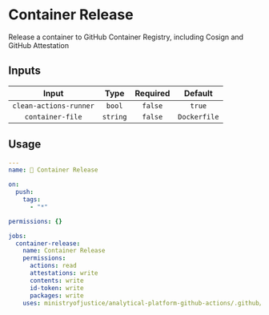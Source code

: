 # Container Release

Release a container to GitHub Container Registry, including Cosign and GitHub Attestation

## Inputs

|         Input          |   Type   | Required |   Default    |
| :--------------------: | :------: | :------: | :----------: |
| `clean-actions-runner` |  `bool`  | `false`  |    `true`    |
|    `container-file`    | `string` | `false`  | `Dockerfile` |

## Usage

```yaml
---
name: 🔖 Container Release

on:
  push:
    tags:
      - "*"

permissions: {}

jobs:
  container-release:
    name: Container Release
    permissions:
      actions: read
      attestations: write
      contents: write
      id-token: write
      packages: write
    uses: ministryofjustice/analytical-platform-github-actions/.github/workflows/reusable-container-release.yml@<commit SHA> # <version>
```
